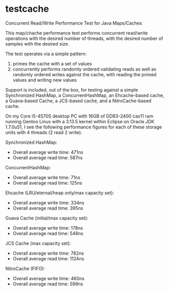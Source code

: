 testcache
=========

Concurrent Read/Write Performance Test for Java Maps/Caches

This map/chache performance test performs concurrent read/write operations with the desired number of threads, with the desired number of samples with the desired size.

The test operates via a simple pattern:
1) primes the cache with a set of values
2) concurrently performs randomly ordered validating reads as well as randomly ordered writes against the cache, with reading the primed values and writing new values

Support is included, out of the box, for testing against a simple Synchronized HashMap, a ConcurrentHashMap, an Ehcache-based cache, a Guava-based Cache, a JCS-based cache, and a NitroCache-based cache.

On my Core i5-4570S desktop PC with 16GB of DDR3-2400 cas11 ram running Gentoo Linux with a 3.13.5 kernel within Eclipse on Oracle JDK 1.7.0u51, I see the following performance figures for each of these storage units with 4 threads (2 read 2 write).

Synchronized HashMap:
 - Overall average write time: 471ns
 - Overall average read time: 587ns

ConcurrentHashMap:
 - Overall average write time: 71ns
 - Overall average read time: 125ns

Ehcache (LRU/eternal/heap only/max capacity set):
 - Overall average write time: 334ns
 - Overall average read time: 395ns

Guava Cache (initial/max capacity set):
 - Overall average write time: 178ns
 - Overall average read time: 548ns

JCS Cache (max capacity set):
 - Overall average write time: 782ns
 - Overall average read time: 1124ns


NitroCache (FIFO):
 - Overall average write time: 460ns
 - Overall average read time: 599ns
